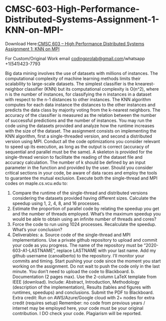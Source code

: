 # CMSC-603-High-Performance-Distributed-Systems-Assignment-1-KNN-on-MPI-

Download Here:[CMSC 603 – High Performance Distributed Systems Assignment 1: KNN on MPI ](https://codingherolab.com/product/cmsc-603-high-performance-distributed-systems-assignment-1-knn-on-mpi/)

For Custom/Original Work email codingprolab@gmail.com/whatsapp +1(541)423-7793

Big data mining involves the use of datasets with millions of instances. The computational complexity of
machine learning methods limits their scalability to large-scale datasets. The simplest classifier is the knearest-neighbor classifier (KNN) but its computational complexity is O(n^2), where n is the number of
instances, for classifying the n instances in a dataset with respect to the n-1 distances to other instances.
The KNN algorithm computes for each data instance the distances to the other instances and predicts the
data class by majority voting from the k-nearest neighbors. The accuracy of the classifier is measured as
the relation between the number of successful predictions and the number of instances. You may run the
code using the datasets provided and analyze how the runtime increases with the size of the dataset.
The assignment consists on implementing the KNN algorithm, first a single-threaded version, and second
a distributed version using MPI. Conduct all the code optimizations you consider relevant to speed up its
execution, as long as the output is correct (accuracy of sequential and parallel must be the same). A
skeleton is provided for the single-thread version to facilitate the reading of the dataset file and accuracy
calculation. The number of k should be defined by an input parameter in the function and provided by the
user. Should you consider critical sections in your code, be aware of data races and employ the tools to
guarantee the mutual exclusion.
Execute both the single-thread and MPI codes on maple.cs.vcu.edu to:
1. Compare the runtime of the single-thread and distributed versions considering the datasets
provided having different sizes. Calculate the speedup using 1, 2, 4, 8, and 16 processes.
2. Estimate the proportion of parallel code by relating the speedup you get and the number of
threads employed. What’s the maximum speedup you would be able to obtain using an infinite
number of threads and cores?
3. Force the code to run using 1024 processes. Recalculate the speedup. What’s your conclusion?
4. Deliverables:
a. Source code of the single-thread and MPI implementations. Use a private github repository
to upload and commit your code as you progress. The name of the repository must be “2020-
603-A1-LASTNAME”, replace LASTNAME with your last name. Add my github username
(canoalberto) to the repository. I’ll monitor your commits and timing. Start pushing your code
since the moment you start working on the assignment. Do not wait to push the code only in
the last minute. You don’t need to upload the code to Blackboard.
b. Documentation (2 pages max). Use the 2-column LaTeX template from IEEE (download).
Include: Abstract, Introduction, Methodology (description of the implementation), Results
(tables and figures with runtimes, speedups) and conclusions. Submit the PDF to Blackboard.
Extra credit: Run on AWS/Azure/Google cloud with 2+ nodes for extra credit (requires setup)
Remember: no code from previous years / internet may be employed here, your code must be your
original contribution. I DO check your code. Plagiarism will be reported.
